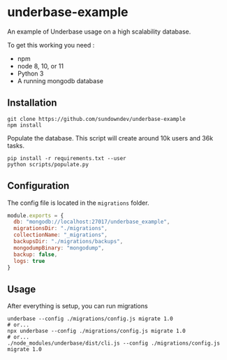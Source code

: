 # underbase-example

An example of Underbase usage on a high scalability database.

To get this working you need :

- npm
- node 8, 10, or 11
- Python 3
- A running mongodb database

## Installation

```shell
git clone https://github.com/sundowndev/underbase-example
npm install
```

Populate the database. This script will create around 10k users and 36k tasks.

```shell
pip install -r requirements.txt --user
python scripts/populate.py
```

## Configuration

The config file is located in the `migrations` folder.

```js
module.exports = {
  db: "mongodb://localhost:27017/underbase_example",
  migrationsDir: "./migrations",
  collectionName: "_migrations",
  backupsDir: "./migrations/backups",
  mongodumpBinary: "mongodump",
  backup: false,
  logs: true
}
```

## Usage

After everything is setup, you can run migrations

```shell
underbase --config ./migrations/config.js migrate 1.0
# or...
npx underbase --config ./migrations/config.js migrate 1.0
# or...
./node_modules/underbase/dist/cli.js --config ./migrations/config.js migrate 1.0
```
